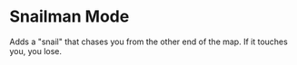 # Snailman Mode
Adds a "snail" that chases you from the other end of the map. If it touches you, you lose.